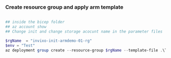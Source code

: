 ### Create resource group and apply arm template

```powershell

## inside the bicep folder
## az account show
## Change init and change storage acocunt name in the parameter files

$rgName  = "invixo-init-armdemo-01-rg"
$env = "Test"
az deployment group create --resource-group $rgName --template-file .\Templates\azurestorageaccount.bicep --parameters .\Parameters\$env\storageaccount.json

```